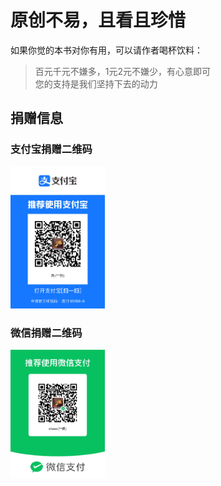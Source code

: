 # 原创不易，且看且珍惜

如果你觉的本书对你有用，可以请作者喝杯饮料：
>百元千元不嫌多，1元2元不嫌少，有心意即可  
>您的支持是我们坚持下去的动力

## 捐赠信息

### 支付宝捐赠二维码
<img decodeing="async" src="./imgs/zfb.jpg" width="30%"/>

### 微信捐赠二维码
<img decodeing="async" src="./imgs/wx.jpg" width="30%"/>
